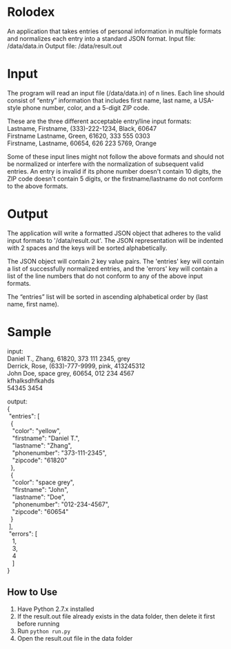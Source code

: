 # Rolodex

An application that takes entries of personal information in multiple formats and normalizes each entry into a standard JSON format. Input file: /data/data.in Output file: /data/result.out

# Input

The program will read an input file (/data/data.in) of n lines. Each line should consist of “entry” information that includes first name, last name, a USA-style phone number, color, and a 5-digit ZIP code.

These are the three different acceptable entry/line input formats: <br />
Lastname, Firstname, (333)-222-1234, Black, 60647 <br />
Firstname Lastname, Green, 61620, 333 555 0303 <br />
Firstname, Lastname, 60654, 626 223 5769, Orange 

Some of these input lines might not follow the above formats and should not be normalized or interfere with the normalization of subsequent valid entries. An entry is invalid if its phone number doesn't contain 10 digits, the ZIP code doesn't contain 5 digits, or the firstname/lastname do not conform to the above formats. 

# Output
The application will write a formatted JSON object that adheres to the valid input formats to '/data/result.out'. The JSON representation will be indented with 2 spaces and the keys will be sorted alphabetically.

The JSON object will contain 2 key value pairs. The 'entries' key will contain a list of successfully normalized entries, and the 'errors' key will contain a list of the line numbers that do not conform to any of the above input formats.

The “entries” list will be sorted in ascending alphabetical order by (last name, first name).

# Sample

input: <br />
Daniel T., Zhang, 61820, 373 111 2345, grey <br />
Derrick, Rose, (633)-777-9999, pink, 413245312 <br />
John Doe, space grey, 60654, 012 234 4567 <br />
kfhalksdhfkahds <br />
54345 3454 <br />

output: <br />
{ <br />
  &nbsp;"entries": [ <br />
  &nbsp;&nbsp;{ <br />
  &nbsp;&nbsp;&nbsp;"color": "yellow", <br />
  &nbsp;&nbsp;&nbsp;"firstname": "Daniel T.", <br />
  &nbsp;&nbsp;&nbsp;"lastname": "Zhang", <br />
  &nbsp;&nbsp;&nbsp;"phonenumber": "373-111-2345", <br />
  &nbsp;&nbsp;&nbsp;"zipcode": "61820" <br />
  &nbsp;&nbsp;}, <br />
  &nbsp;&nbsp;{ <br />
  &nbsp;&nbsp;&nbsp;"color": "space grey", <br />
  &nbsp;&nbsp;&nbsp;"firstname": "John", <br />
  &nbsp;&nbsp;&nbsp;"lastname": "Doe", <br />
  &nbsp;&nbsp;&nbsp;"phonenumber": "012-234-4567", <br />
  &nbsp;&nbsp;&nbsp;"zipcode": "60654" <br />
  &nbsp;&nbsp;}  <br />
  &nbsp;], <br />
  &nbsp;"errors": [ <br />
  &nbsp;&nbsp;&nbsp;1, <br />
  &nbsp;&nbsp;&nbsp;3, <br />
  &nbsp;&nbsp;&nbsp;4 <br />
  &nbsp;&nbsp;&nbsp;] <br />
} <br />

## How to Use
1. Have Python 2.7.x installed 
2. If the result.out file already exists in the data folder, then delete it first before running
3. Run ``python run.py``
4. Open the result.out file in the data folder
